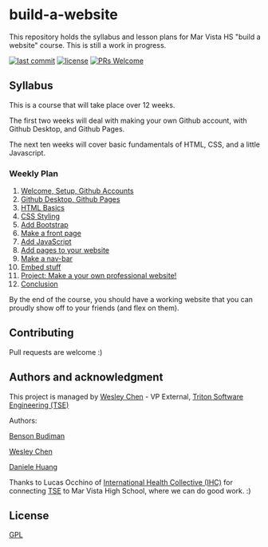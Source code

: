# build-a-website

This repository holds the syllabus and lesson plans for Mar Vista HS "build a website" course.
This is still a work in progress.

[![last commit](https://img.shields.io/github/last-commit/wes-chen/build-a-website.svg?style=flat)](https://github.com/wes-chen/build-a-website)
[![license](https://img.shields.io/github/license/wes-chen/build-a-website.svg?style=flat)](https://github.com/wes-chen/build-a-website/blob/master/LICENSE)
[![PRs Welcome](https://img.shields.io/badge/PRs-welcome-brightgreen.svg)](http://makeapullrequest.com)

## Syllabus

This is a course that will take place over 12 weeks.

The first two weeks will deal with making your own Github account, with Github Desktop, and Github Pages.

The next ten weeks will cover basic fundamentals of HTML, CSS, and a little Javascript.

### Weekly Plan

1.  [Welcome, Setup, Github Accounts](https://wes-chen.github.io/build-a-website/lesson-01/)
2.  [Github Desktop, Github Pages](https://wes-chen.github.io/build-a-website/lesson-02/)
3.  [HTML Basics](https://wes-chen.github.io/build-a-website/lesson-03/)
4.  [CSS Styling](https://wes-chen.github.io/build-a-website/lesson-04/)
5.  [Add Bootstrap](https://wes-chen.github.io/build-a-website/lesson-05/)
6.  [Make a front page](https://wes-chen.github.io/build-a-website/lesson-06/)
7.  [Add JavaScript](https://wes-chen.github.io/build-a-website/lesson-07/)
8.  [Add pages to your website](https://wes-chen.github.io/build-a-website/lesson-08/)
9.  [Make a nav-bar](https://wes-chen.github.io/build-a-website/lesson-09/)
10. [Embed stuff](https://wes-chen.github.io/build-a-website/lesson-10/)
11. [Project: Make a your own professional website!](https://wes-chen.github.io/build-a-website/lesson-11/)
12. [Conclusion](https://wes-chen.github.io/build-a-website/lesson-12/)

By the end of the course, you should have a working website that you can proudly show off to your friends (and flex on them).

## Contributing

Pull requests are welcome :)

## Authors and acknowledgment

This project is managed by [Wesley Chen][wesley] - VP External, [Triton Software Engineering (TSE)][tse]

Authors:

[Benson Budiman][benson]

[Wesley Chen][wesley]

[Daniele Huang][dan]

Thanks to Lucas Occhino of [International Health Collective (IHC)][ihc] for connecting [TSE][tse] to Mar Vista High School, where we can do good work. :)

[wesley]: https://github.com/wes-chen

[benson]: https://github.com/blbudima

[tse]: https://github.com/tritonse

[ihc]: https://www.internationalhealthcollective.org/

[dan]: https://github.com/DanieleHuang

## License

[GPL](https://choosealicense.com/licenses/gpl-3.0/)
